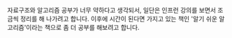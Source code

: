 자료구조와 알고리즘 공부가 너무 약하다고 생각되서, 일단은 인프런 강의를 보면서 조금씩 정리를 해 나가려고 합니다.
이후에 시간이 된다면 가지고 있는 책인 '알기 쉬운 알고리즘'이라는 책으로 좀 더 공부를 해보려고 합니다.


